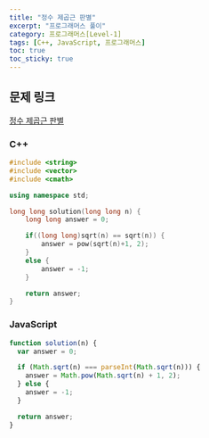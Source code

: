 ```yaml
---
title: "정수 제곱근 판별"
excerpt: "프로그래머스 풀이"
category: 프로그래머스[Level-1]
tags: [C++, JavaScript, 프로그래머스]
toc: true
toc_sticky: true
---
```


## 문제 링크

[정수 제곱근 판별](https://programmers.co.kr/learn/courses/30/lessons/12934)

### C++

```cpp
#include <string>
#include <vector>
#include <cmath>

using namespace std;

long long solution(long long n) {
    long long answer = 0;

    if((long long)sqrt(n) == sqrt(n)) {
        answer = pow(sqrt(n)+1, 2);
    }
    else {
        answer = -1;
    }

    return answer;
}
```

### JavaScript

```js
function solution(n) {
  var answer = 0;

  if (Math.sqrt(n) === parseInt(Math.sqrt(n))) {
    answer = Math.pow(Math.sqrt(n) + 1, 2);
  } else {
    answer = -1;
  }

  return answer;
}
```
